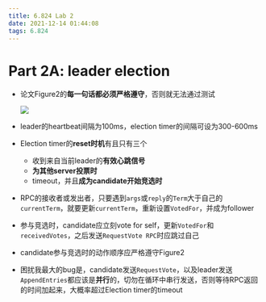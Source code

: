 ```yaml
---
title: 6.824 Lab 2
date: 2021-12-14 01:44:08
tags: 6.824
---
```


# Part 2A: leader election

- 论文Figure2的**每一句话都必须严格遵守**，否则就无法通过测试

  ![](figure2.png)

- leader的heartbeat间隔为100ms，election timer的间隔可设为300-600ms

- Election timer的**reset时机**有且只有三个
  - 收到来自当前leader的**有效心跳信号**
  - **为其他server投票时**
  - timeout，并且**成为candidate开始竞选时**
  
- RPC的接收者或发出者，只要遇到`args`或`reply`的`Term`大于自己的`currentTerm`，就要更新`currentTerm`，重新设置`VotedFor`，并成为follower

- 参与竞选时，candidate应立刻vote for self，更新`VotedFor`和`receivedVotes`，之后发送`RequestVote RPC`时应跳过自己

- candidate参与竞选时的动作顺序应严格遵守Figure2

- 困扰我最大的bug是，candidate发送`RequestVote`，以及leader发送`AppendEntries`都应该是**并行**的，切勿在循环中串行发送，否则等待RPC返回的时间加起来，大概率超过Election timer的timeout
